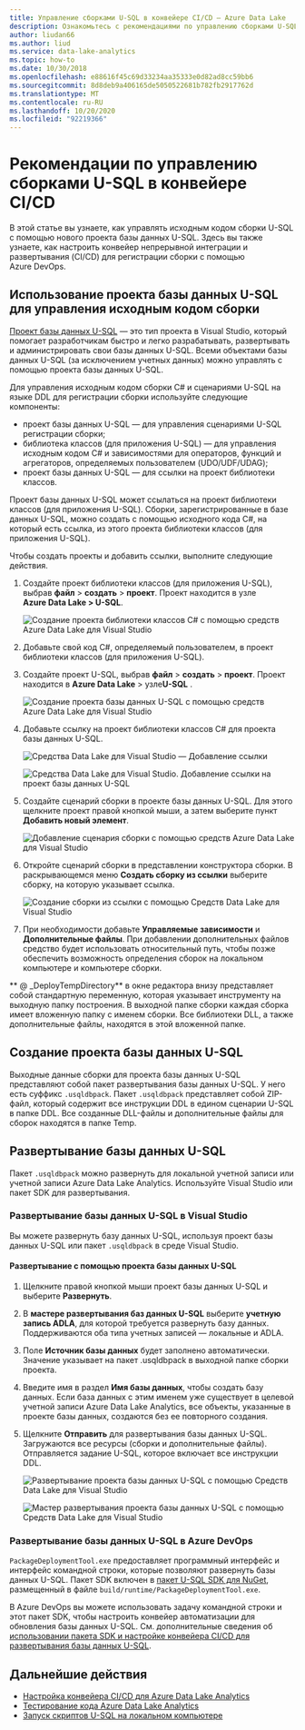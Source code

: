 ```yaml
---
title: Управление сборками U-SQL в конвейере CI/CD — Azure Data Lake
description: Ознакомьтесь с рекомендациями по управлению сборками U-SQL C# в конвейере CI/CD с помощью Azure DevOps.
author: liudan66
ms.author: liud
ms.service: data-lake-analytics
ms.topic: how-to
ms.date: 10/30/2018
ms.openlocfilehash: e88616f45c69d33234aa35333e0d82ad8cc59bb6
ms.sourcegitcommit: 8d8deb9a406165de5050522681b782fb2917762d
ms.translationtype: MT
ms.contentlocale: ru-RU
ms.lasthandoff: 10/20/2020
ms.locfileid: "92219366"
---
```

# <a name="best-practices-for-managing-u-sql-assemblies-in-a-cicd-pipeline"></a>Рекомендации по управлению сборками U-SQL в конвейере CI/CD

В этой статье вы узнаете, как управлять исходным кодом сборки U-SQL с помощью нового проекта базы данных U-SQL. Здесь вы также узнаете, как настроить конвейер непрерывной интеграции и развертывания (CI/CD) для регистрации сборки с помощью Azure DevOps.

## <a name="use-the-u-sql-database-project-to-manage-assembly-source-code"></a>Использование проекта базы данных U-SQL для управления исходным кодом сборки

[Проект базы данных U-SQL](data-lake-analytics-data-lake-tools-develop-usql-database.md) — это тип проекта в Visual Studio, который помогает разработчикам быстро и легко разрабатывать, развертывать и администрировать свои базы данных U-SQL. Всеми объектами базы данных U-SQL (за исключением учетных данных) можно управлять с помощью проекта базы данных U-SQL.

Для управления исходным кодом сборки C# и сценариями U-SQL на языке DDL для регистрации сборки используйте следующие компоненты:

- проект базы данных U-SQL — для управления сценариями U-SQL регистрации сборки;
- библиотека классов (для приложения U-SQL) — для управления исходным кодом C# и зависимостями для операторов, функций и агрегаторов, определяемых пользователем (UDO/UDF/UDAG);
- проект базы данных U-SQL — для ссылки на проект библиотеки классов.

Проект базы данных U-SQL может ссылаться на проект библиотеки классов (для приложения U-SQL). Сборки, зарегистрированные в базе данных U-SQL, можно создать с помощью исходного кода C#, на который есть ссылка, из этого проекта библиотеки классов (для приложения U-SQL).

Чтобы создать проекты и добавить ссылки, выполните следующие действия.

1. Создайте проект библиотеки классов (для приложения U-SQL), выбрав **файл**  >  **создать**  >  **проект**. Проект находится в узле **Azure Data Lake > U-SQL**.

   ![Создание проекта библиотеки классов C# с помощью средств Azure Data Lake для Visual Studio](./media/data-lake-analytics-cicd-manage-assemblies/create-c-sharp-class-library-project.png)

1. Добавьте свой код C#, определяемый пользователем, в проект библиотеки классов (для приложения U-SQL).

1. Создайте проект U-SQL, выбрав **файл**  >  **создать**  >  **проект**. Проект находится в **Azure Data Lake**  >  узле**U-SQL** .

   ![Создание проекта базы данных U-SQL с помощью средств Azure Data Lake для Visual Studio](media/data-lake-analytics-cicd-manage-assemblies/create-u-sql-database-project.png)

1. Добавьте ссылку на проект библиотеки классов C# для проекта базы данных U-SQL.

   ![Средства Data Lake для Visual Studio — Добавление ссылки](./media/data-lake-analytics-cicd-manage-assemblies/data-lake-tools-add-project-reference.png)

   ![Средства Data Lake для Visual Studio. Добавление ссылки на проект базы данных U-SQL](./media/data-lake-analytics-cicd-manage-assemblies/data-lake-tools-add-project-reference-wizard.png)

1. Создайте сценарий сборки в проекте базы данных U-SQL. Для этого щелкните проект правой кнопкой мыши, а затем выберите пункт **Добавить новый элемент**.

   ![Добавление сценария сборки с помощью средств Azure Data Lake для Visual Studio](media/data-lake-analytics-cicd-manage-assemblies/add-assembly-script.png)

1. Откройте сценарий сборки в представлении конструктора сборки. В раскрывающемся меню **Создать сборку из ссылки** выберите сборку, на которую указывает ссылка.

   ![Создание сборки из ссылки с помощью Средств Data Lake для Visual Studio](./media/data-lake-analytics-cicd-manage-assemblies/data-lake-tools-create-assembly-from-reference.png)

1. При необходимости добавьте **Управляемые зависимости** и **Дополнительные файлы**. При добавлении дополнительных файлов средство будет использовать относительный путь, чтобы позже обеспечить возможность определения сборок на локальном компьютере и компьютере сборки.

** \@ _DeployTempDirectory** в окне редактора внизу представляет собой стандартную переменную, которая указывает инструменту на выходную папку построения. В выходной папке сборки каждая сборка имеет вложенную папку с именем сборки. Все библиотеки DLL, а также дополнительные файлы, находятся в этой вложенной папке.

## <a name="build-a-u-sql-database-project"></a>Создание проекта базы данных U-SQL

Выходные данные сборки для проекта базы данных U-SQL представляют собой пакет развертывания базы данных U-SQL. У него есть суффикс `.usqldbpack`. Пакет `.usqldbpack` представляет собой ZIP-файл, который содержит все инструкции DDL в едином сценарии U-SQL в папке DDL. Все созданные DLL-файлы и дополнительные файлы для сборок находятся в папке Temp.

## <a name="deploy-a-u-sql-database"></a>Развертывание базы данных U-SQL

Пакет `.usqldbpack` можно развернуть для локальной учетной записи или учетной записи Azure Data Lake Analytics. Используйте Visual Studio или пакет SDK для развертывания.

### <a name="deploy-a-u-sql-database-in-visual-studio"></a>Развертывание базы данных U-SQL в Visual Studio

Вы можете развернуть базу данных U-SQL, используя проект базы данных U-SQL или пакет `.usqldbpack` в среде Visual Studio.

#### <a name="deploy-by-using-a-u-sql-database-project"></a>Развертывание с помощью проекта базы данных U-SQL

1. Щелкните правой кнопкой мыши проект базы данных U-SQL и выберите **Развернуть**.

1. В **мастере развертывания баз данных U-SQL** выберите **учетную запись ADLA**, для которой требуется развернуть базу данных. Поддерживаются оба типа учетных записей — локальные и ADLA.

1. Поле **Источник базы данных** будет заполнено автоматически. Значение указывает на пакет .usqldbpack в выходной папке сборки проекта.

1. Введите имя в раздел **Имя базы данных**, чтобы создать базу данных. Если база данных с этим именем уже существует в целевой учетной записи Azure Data Lake Analytics, все объекты, указанные в проекте базы данных, создаются без ее повторного создания.

1. Щелкните **Отправить** для развертывания базы данных U-SQL. Загружаются все ресурсы (сборки и дополнительные файлы). Отправляется задание U-SQL, которое включает все инструкции DDL.

   ![Развертывание проекта базы данных U-SQL с помощью Средств Data Lake для Visual Studio](./media/data-lake-analytics-cicd-manage-assemblies/data-lake-tools-deploy-usql-database-project.png)

   ![Мастер развертывания проекта базы данных U-SQL с помощью Средств Data Lake для Visual Studio](./media/data-lake-analytics-cicd-manage-assemblies/data-lake-tools-deploy-usql-database-project-wizard.png)

### <a name="deploy-a-u-sql-database-in-azure-devops"></a>Развертывание базы данных U-SQL в Azure DevOps

`PackageDeploymentTool.exe` предоставляет программный интерфейс и интерфейс командной строки, которые позволяют развернуть базы данных U-SQL. Пакет SDK включен в [пакет U-SQL SDK для NuGet](https://www.nuget.org/packages/Microsoft.Azure.DataLake.USQL.SDK/), размещенный в файле `build/runtime/PackageDeploymentTool.exe`.

В Azure DevOps вы можете использовать задачу командной строки и этот пакет SDK, чтобы настроить конвейер автоматизации для обновления базы данных U-SQL. См. дополнительные сведения об [использовании пакета SDK и настройке конвейера CI/CD для развертывания базы данных U-SQL](data-lake-analytics-cicd-overview.md#deploy-u-sql-database-through-azure-pipelines).

## <a name="next-steps"></a>Дальнейшие действия

- [Настройка конвейера CI/CD для Azure Data Lake Analytics](data-lake-analytics-cicd-overview.md)
- [Тестирование кода Azure Data Lake Analytics](data-lake-analytics-cicd-test.md)
- [Запуск скриптов U-SQL на локальном компьютере](data-lake-analytics-data-lake-tools-local-run.md)
